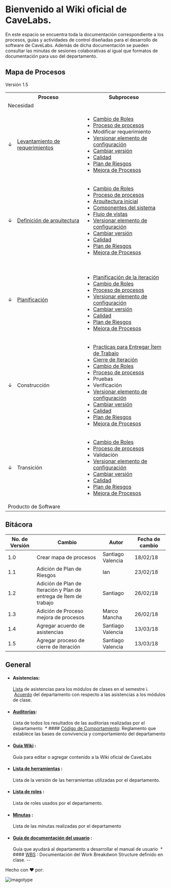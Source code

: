 # Bienvenido al Wiki oficial de CaveLabs.
En este espacio se encuentra toda la documentación correspondiente a los procesos, guías y actividades de control diseñadas para el desarrollo de software de CaveLabs. Además de dicha documentación se pueden consultar las minutas de sesiones colaborativas al igual que formatos de documentación para uso del departamento.

## Mapa de Procesos
Versión 1.5


<table>
  <tr>
    <th></th>
    <th>Proceso</th>
    <th>Subproceso</th>
  </tr>
  <tr>
    <td colspan="3">Necesidad</td>
  </tr>
  <tr>
    <td>↓</td>
    <td><a href="https://github.com/CaveLabs-1/Wiki/blob/master/Requerimientos/Procesos/Levantamiento%20de%20Requerimientos.md">Levantamiento de requerimientos</a></td>
    <td>
      <ul>
        <li><a href="https://github.com/CaveLabs-1/Wiki/blob/master/ProcesoRoles.md">Cambio de Roles</a></li>
        <li><a href="https://github.com/CaveLabs-1/Wiki/blob/master/Procesos.md">Proceso de procesos</a></li>
        <li>Modificar requerimiento</li>
        <li><a href="https://github.com/CaveLabs-1/Wiki/blob/master/Configuracion/Procesos/Proceso%20Versionar.md">Versionar elemento de configuración</a></li>
        <li><a href="https://github.com/CaveLabs-1/Wiki/blob/master/Configuracion/Procesos/Proceso%20Cambios.md">Cambiar versión</a></li>
        <li><a href="https://github.com/CaveLabs-1/Wiki/blob/Calidad/Calidad/NormasCalidad.md">Calidad</li>
        <li><a href="https://github.com/CaveLabs-1/Wiki/blob/master/Riesgos/Procesos/Plan_de_Riesgos.md">Plan de Riesgos</li>
        <li><a href="https://github.com/CaveLabs-1/Wiki/blob/master/Mejora%20Procesos/Procesos/Mejora%20Procesos.md">Mejora de Procesos</li>
      </ul>
    </td>
  </tr>
  <tr>
    <td>↓</td>
    <td><a href="https://github.com/CaveLabs-1/Wiki/blob/master/Arquitectura/Procesos/Proceso%20para%20definir%20arquitectura%20general.md">Definición de arquitectura</a></td>
    <td>
      <ul>
        <li><a href="https://github.com/CaveLabs-1/Wiki/blob/master/ProcesoRoles.md">Cambio de Roles</a></li>
         <li><a href="https://github.com/CaveLabs-1/Wiki/blob/master/Procesos.md">Proceso de procesos</a></li>
          <li><a href="https://github.com/CaveLabs-1/Wiki/blob/master/Arquitectura/Procesos/Definici%C3%B3n%20de%20Arquitectura%20Inicial.md">Arquitectura inicial</a></li>
          <li><a href="https://github.com/CaveLabs-1/Wiki/blob/master/Arquitectura/Procesos/Definici%C3%B3n%20de%20Componentes%20del%20Sistema.md">Componentes del sistema</a></li>
          <li><a href="https://github.com/CaveLabs-1/Wiki/blob/master/Arquitectura/Procesos/Definici%C3%B3n%20de%20Flujo%20de%20Vistas.md">Flujo de vistas</a></li>
          <li><a href="https://github.com/CaveLabs-1/Wiki/blob/master/Configuracion/Procesos/Proceso%20Versionar.md">Versionar elemento de configuración</a></li>
          <li><a href="https://github.com/CaveLabs-1/Wiki/blob/master/Configuracion/Procesos/Proceso%20Cambios.md">Cambiar versión</a></li>
          <li><a href="https://github.com/CaveLabs-1/Wiki/blob/Calidad/Calidad/NormasCalidad.md">Calidad</li>
          <li><a href="https://github.com/CaveLabs-1/Wiki/blob/master/Riesgos/Procesos/Plan_de_Riesgos.md">Plan de Riesgos</li>
          <li><a href="https://github.com/CaveLabs-1/Wiki/blob/master/Mejora%20Procesos/Procesos/Mejora%20Procesos.md">Mejora de Procesos</li>
        </ul>
    </td>
  </tr>
  <tr>
    <td>↓</td>
    <td><a href="https://github.com/CaveLabs-1/Wiki/blob/master/Planificacion/Procesos/Planificacion.md">Planificación</a></td>
    <td>
      <ul>
        <li><a href="https://github.com/CaveLabs-1/Wiki/blob/master/Planificacion/Procesos/PlanIteraci%C3%B3n.md">Planificación de la iteración</a></li>
        <li><a href="https://github.com/CaveLabs-1/Wiki/blob/master/ProcesoRoles.md">Cambio de Roles</a></li>
        <li><a href="https://github.com/CaveLabs-1/Wiki/blob/master/Procesos.md">Proceso de procesos</a></li>
        <li><a href="https://github.com/CaveLabs-1/Wiki/blob/master/Configuracion/Procesos/Proceso%20Versionar.md">Versionar elemento de configuración</a></li>
        <li><a href="https://github.com/CaveLabs-1/Wiki/blob/master/Configuracion/Procesos/Proceso%20Cambios.md">Cambiar versión</a></li>
        <li><a href="https://github.com/CaveLabs-1/Wiki/blob/Calidad/Calidad/NormasCalidad.md">Calidad</li>
        <li><a href="https://github.com/CaveLabs-1/Wiki/blob/master/Riesgos/Procesos/Plan_de_Riesgos.md">Plan de Riesgos</li>
        <li><a href="https://github.com/CaveLabs-1/Wiki/blob/master/Mejora%20Procesos/Procesos/Mejora%20Procesos.md">Mejora de Procesos</li>
      </ul>
    </td>
  </tr>
  <tr>
    <td>↓</td>
    <td>Construcción</td>
    <td>
      <ul>
        <li><a href="https://docs.google.com/spreadsheets/d/1R8L9a-ujOteCezdlZ_pRg9uxfuB2eIKZjW0UA2jFAAA/edit?usp=sharing">Practicas para Entregar Ítem de Trabajo</a></li>
        <li><a href="https://github.com/CaveLabs-1/Wiki/blob/master/ProcesoCierreIteraci%C3%B3n.md">Cierre de Iteración</li>
        <li><a href="https://github.com/CaveLabs-1/Wiki/blob/master/ProcesoRoles.md">Cambio de Roles</a></li>
        <li><a href="https://github.com/CaveLabs-1/Wiki/blob/master/Procesos.md">Proceso de procesos</a></li>
        <li>Pruebas</li>
        <li>Verificación</li>
        <li><a href="https://github.com/CaveLabs-1/Wiki/blob/master/Configuracion/Procesos/Proceso%20Versionar.md">Versionar elemento de configuración</a></li>
        <li><a href="https://github.com/CaveLabs-1/Wiki/blob/master/Configuracion/Procesos/Proceso%20Cambios.md">Cambiar versión</a></li>
        <li><a href="https://github.com/CaveLabs-1/Wiki/blob/Calidad/Calidad/NormasCalidad.md">Calidad</li>
        <li><a href="https://github.com/CaveLabs-1/Wiki/blob/master/Riesgos/Procesos/Plan_de_Riesgos.md">Plan de Riesgos</li>
        <li><a href="https://github.com/CaveLabs-1/Wiki/blob/master/Mejora%20Procesos/Procesos/Mejora%20Procesos.md">Mejora de Procesos</li>
      </ul>
    </td>
  </tr>
  <tr>
    <td>↓</td>
    <td>Transición</td>
    <td>
      <ul>
        <li><a href="https://github.com/CaveLabs-1/Wiki/blob/master/ProcesoRoles.md">Cambio de Roles</a></li>
        <li><a href="https://github.com/CaveLabs-1/Wiki/blob/master/Procesos.md">Proceso de procesos</a></li>
        <li>Validación</li>
        <li><a href="https://github.com/CaveLabs-1/Wiki/blob/master/Configuracion/Procesos/Proceso%20Versionar.md">Versionar elemento de configuración</a></li>
        <li><a href="https://github.com/CaveLabs-1/Wiki/blob/master/Configuracion/Procesos/Proceso%20Cambios.md">Cambiar versión</a></li>
        <li><a href="https://github.com/CaveLabs-1/Wiki/blob/Calidad/Calidad/NormasCalidad.md">Calidad</li>
        <li><a href="https://github.com/CaveLabs-1/Wiki/blob/master/Riesgos/Procesos/Plan_de_Riesgos.md">Plan de Riesgos</li>
        <li><a href="https://github.com/CaveLabs-1/Wiki/blob/master/Mejora%20Procesos/Procesos/Mejora%20Procesos.md">Mejora de Procesos</li>
      </ul>
    </td>
  </tr>
  <tr>
    <td colspan="3">Producto de Software</td>
  </tr>
</table>

## Bitácora
No. de Versión | Cambio | Autor | Fecha de cambio
------------|------|-------------|-----------
1.0 | Crear mapa de procesos| Santiago Valencia| 18/02/18|
1.1 | Adición de Plan de Riesgos | Ian  | 23/02/18 |
1.2 | Adición de Plan de Iteración y Plan de entrega de Ítem de trabajo | Santiago  | 26/02/18 |
1.3 | Adición de Proceso mejora de procesos | Marco Mancha  | 26/02/18 |
1.4 | Agregar acuerdo de asistencias | Santiago Valencia  | 13/03/18 |
1.5 | Agregar proceso de cierre de iteración | Santiago Valencia  | 13/03/18 |



  ## General
  
  * #### Asistencias:
    [Lista](https://drive.google.com/open?id=1-PlNH_aFjIOZEFwT5u8G7qJLZWaiHsBdNgrNcYpM8NI) de asistencias para los módulos de clases en el semestre i. 
    [Acuerdo](https://github.com/CaveLabs-1/Wiki/blob/master/Acuerdo%20de%20asistencias.pdf) del departamento con respecto a las asistencias a los módulos de clase.
  * #### [Auditorías](https://github.com/CaveLabs-1/Wiki/blob/master/Auditorias.md):
    Lista de todos los resultados de las auditorias realizadas por el departamento
  * #### [Código de Comportamiento](https://github.com/CaveLabs-1/Wiki/blob/master/C%C3%B3digo%20de%20Comportamiento.pdf):
    Reglamento que establece las bases de convivencia y comportamiento del departamento
  * #### [Guía Wiki](https://github.com/CaveLabs-1/Wiki/blob/master/Guia%20Wiki.md) :
    Guía para editar o agregar contenido a la Wiki oficial de CaveLabs
  * #### [Lista de herramientas](https://github.com/CaveLabs-1/Wiki/blob/master/Configuracion/Versiones%20Herramientas.md) :
    Lista de la versión de las herramientas utilizadas por el departamento.
  * #### [Lista de roles](https://github.com/CaveLabs-1/Wiki/blob/master/Configuracion/Version%20Roles.md) :
    Lista de roles usados por el departamento.
  * #### [Minutas](https://github.com/CaveLabs-1/Wiki/blob/master/Minutas.md) :
    Lista de las minutas realizadas por el departamento
  * #### [Guía de documentación del usuario](https://github.com/CaveLabs-1/Wiki/blob/master/Documentaci%C3%B3n%20del%20manual%20de%20usuario.pdf) :
    Guía que ayudará al departamento a desarrollar el manual de usuario
  * #### [WBS](https://github.com/CaveLabs-1/Wiki/blob/master/WBS.md) :
    Documentación del Work Breakdwon Structure definido en clase.
--


Hecho con ❤️ por:


![imagotype](https://i.imgur.com/YELoIPs.png)

